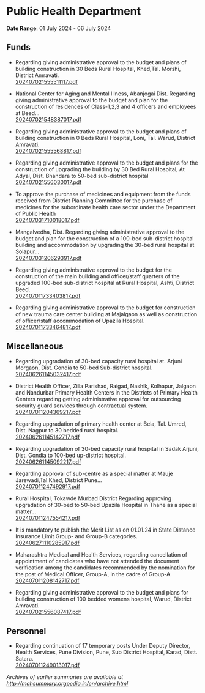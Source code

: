 # Public Health Department

**Date Range**: 01 July 2024 - 06 July 2024


## Funds
- Regarding giving administrative approval to the budget and plans of building construction in 30 Beds Rural Hospital, Khed,Tal.  Morshi, District Amravati.\
  [202407021555511117.pdf](https://gr.maharashtra.gov.in/Site/Upload/Government%20Resolutions/English/202407021555511117.pdf)

- National Center for Aging and Mental Illness, Abanjogai Dist. Regarding giving administrative approval to the budget and plan for the construction of residences of Class-1,2,3 and 4 officers and employees at Beed...\
  [202407021548387017.pdf](https://gr.maharashtra.gov.in/Site/Upload/Government%20Resolutions/English/202407021548387017.pdf)

- Regarding giving administrative approval to the budget and plans of building construction in 0 Beds Rural Hospital, Loni, Tal. Warud, District Amravati.\
  [202407021555568817.pdf](https://gr.maharashtra.gov.in/Site/Upload/Government%20Resolutions/English/202407021555568817.pdf)

- Regarding giving administrative approval to the budget and plans for the construction of upgrading the building by 30 Bed Rural Hospital, At Adyal, Dist. Bhandara to  50-bed sub-district hospital\
  [202407021556030017.pdf](https://gr.maharashtra.gov.in/Site/Upload/Government%20Resolutions/English/202407021556030017.pdf)

- To approve the purchase of medicines and equipment from the funds received from District Planning Committee for the purchase of medicines  for the subordinate health care sector under the Department of Public Health\
  [202407031710018017.pdf](https://gr.maharashtra.gov.in/Site/Upload/Government%20Resolutions/English/202407031710018017.pdf)

- Mangalvedha, Dist. Regarding giving administrative approval to the budget and plan for the construction of a 100-bed sub-district hospital building and accommodation by upgrading the 30-bed rural hospital at Solapur...\
  [202407031206293917.pdf](https://gr.maharashtra.gov.in/Site/Upload/Government%20Resolutions/English/202407031206293917.pdf)

- Regarding giving administrative approval to the budget for the construction of the main building and officer/staff quarters of the upgraded 100-bed sub-district hospital at Rural Hospital, Ashti, District Beed.\
  [202407011733403817.pdf](https://gr.maharashtra.gov.in/Site/Upload/Government%20Resolutions/English/202407011733403817.pdf)

- Regarding giving administrative approval to the budget for construction of new trauma care center building at Majalgaon as well as construction of officer/staff accommodation of Upazila Hospital.\
  [202407011733464817.pdf](https://gr.maharashtra.gov.in/Site/Upload/Government%20Resolutions/English/202407011733464817.pdf)

## Miscellaneous
- Regarding upgradation of 30-bed capacity rural hospital at. Arjuni Morgaon, Dist. Gondia to 50-bed Sub-district hospital.\
  [202406261145032417.pdf](https://gr.maharashtra.gov.in/Site/Upload/Government%20Resolutions/English/202406261145032417.pdf)

- District Health Officer, Zilla Parishad, Raigad, Nashik, Kolhapur, Jalgaon and Nandurbar Primary Health Centers in the Districts of Primary Health Centers regarding getting administrative approval for outsourcing security guard services through contractual system.\
  [202407011204369217.pdf](https://gr.maharashtra.gov.in/Site/Upload/Government%20Resolutions/English/202407011204369217.pdf)

- Regarding upgradation of primary health center at Bela, Tal. Umred, Dist. Nagpur to 30 bedded rural hospital.\
  [202406261145142717.pdf](https://gr.maharashtra.gov.in/Site/Upload/Government%20Resolutions/English/202406261145142717.pdf)

- Regarding upgradation of 30-bed capacity rural hospital in Sadak Arjuni, Dist. Gondia to 100-bed up-district hospital.\
  [202406261145092217.pdf](https://gr.maharashtra.gov.in/Site/Upload/Government%20Resolutions/English/202406261145092217.pdf)

- Regarding approval of sub-centre as a special matter at Mauje Jarewadi,Tal.Khed, District Pune...\
  [202407011247492917.pdf](https://gr.maharashtra.gov.in/Site/Upload/Government%20Resolutions/English/202407011247492917.pdf)

- Rural Hospital, Tokawde Murbad District Regarding approving upgradation of 30-bed to 50-bed Upazila Hospital in Thane as a special matter...\
  [202407011247554217.pdf](https://gr.maharashtra.gov.in/Site/Upload/Government%20Resolutions/English/202407011247554217.pdf)

- It is mandatory to publish the Merit List as on 01.01.24 in State Distance Insurance Limit Group- and Group-B categories.\
  [202406271110285917.pdf](https://gr.maharashtra.gov.in/Site/Upload/Government%20Resolutions/English/202406271110285917.pdf)

- Maharashtra Medical and Health Services, regarding cancellation of appointment of candidates who have not attended the document verification among the candidates recommended by the nomination for the post of Medical Officer, Group-A, in the cadre of Group-A.\
  [202407011208142717.pdf](https://gr.maharashtra.gov.in/Site/Upload/Government%20Resolutions/English/202407011208142717.pdf)

- Regarding giving administrative approval to the budget and plans for building construction of 100 bedded womens hospital, Warud, District Amravati.\
  [202407021556087417.pdf](https://gr.maharashtra.gov.in/Site/Upload/Government%20Resolutions/English/202407021556087417.pdf)

## Personnel
- Regarding continuation of 17 temporary posts Under Deputy Director, Health Services, Pune Division, Pune, Sub District Hospital, Karad, Distt. Satara.\
  [202407011249013017.pdf](https://gr.maharashtra.gov.in/Site/Upload/Government%20Resolutions/English/202407011249013017.pdf)


*Archives of earlier summaries are available at http://mahsummary.orgpedia.in/en/archive.html*